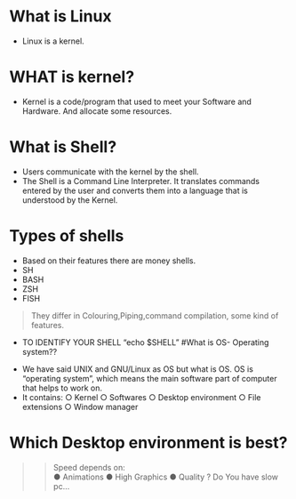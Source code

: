 # What is Linux
* Linux is a kernel.
# WHAT is kernel?
* Kernel is a
code/program that used
to meet your Software
and Hardware. And
allocate some
resources.
# What is Shell?
* Users communicate with the
kernel by the shell.
* The Shell is a Command Line
Interpreter. It translates
commands entered by the user
and converts them into a
language that is understood by
the Kernel.
# Types of shells
* Based on their features there are money shells.
* SH
* BASH
* ZSH
* FISH
> They differ in Colouring,Piping,command compilation,
some kind of features.
- TO IDENTIFY YOUR SHELL “echo $SHELL”
#What is OS- Operating system??
* We have said UNIX and GNU/Linux as OS but what is OS.
OS is “operating system”, which means the main software
part of computer that helps to work on.
* It contains:
○ Kernel
○ Softwares
○ Desktop environment
○ File extensions
○ Window manager
# Which Desktop environment is best?
>> Speed depends on:<br>
● Animations
● High Graphics
● Quality
>? Do You have slow pc…